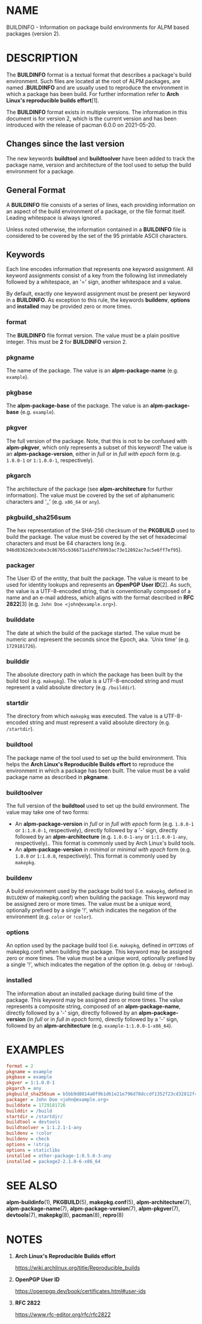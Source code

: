 # NAME

BUILDINFO - Information on package build environments for ALPM based packages (version 2).

# DESCRIPTION

The **BUILDINFO** format is a textual format that describes a package's build environment.
Such files are located at the root of ALPM packages, are named **.BUILDINFO** and are usually used to reproduce the environment in which a package has been build.
For further information refer to **Arch Linux's reproducible builds effort**[1].

The **BUILDINFO** format exists in multiple versions.
The information in this document is for version 2, which is the current version and has been introduced with the release of pacman 6.0.0 on 2021-05-20.

## Changes since the last version

The new keywords **buildtool** and **buildtoolver** have been added to track the package name, version and architecture of the tool used to setup the build environment for a package.

## General Format

A **BUILDINFO** file consists of a series of lines, each providing information on an aspect of the build environment of a package, or the file format itself.
Leading whitespace is always ignored.

Unless noted otherwise, the information contained in a **BUILDINFO** file is considered to be covered by the set of the 95 printable ASCII characters.

## Keywords

Each line encodes information that represents one keyword assignment.
All keyword assignments consist of a key from the following list immediately followed by a whitespace, an '=' sign, another whitespace and a value.

By default, exactly one keyword assignment must be present per keyword in a **BUILDINFO**.
As exception to this rule, the keywords **buildenv**, **options** and **installed** may be provided zero or more times.

### format

The **BUILDINFO** file format version.
The value must be a plain positive integer.
This must be **2** for **BUILDINFO** version 2.

### pkgname

The name of the package.
The value is an **alpm-package-name** (e.g. `example`).

### pkgbase

The **alpm-package-base** of the package.
The value is an **alpm-package-base** (e.g. `example`).

### pkgver

The full version of the package.
Note, that this is not to be confused with **alpm-pkgver**, which only represents a subset of this keyword!
The value is an **alpm-package-version**, either in *full* or in *full with epoch* form (e.g. `1.0.0-1` or `1:1.0.0-1`, respectively).

### pkgarch

The architecture of the package (see **alpm-architecture** for further information).
The value must be covered by the set of alphanumeric characters and '_' (e.g. `x86_64` or `any`).

### pkgbuild_sha256sum

The hex representation of the SHA-256 checksum of the **PKGBUILD** used to build the package.
The value must be covered by the set of hexadecimal characters and must be 64 characters long (e.g. `946d8362de3cebe3c86765cb36671a1dfd70993ac73e12892ac7ac5e6ff7ef95`).

### packager

The User ID of the entity, that built the package.
The value is meant to be used for identity lookups and represents an **OpenPGP User ID**[2].
As such, the value is a UTF-8-encoded string, that is conventionally composed of a name and an e-mail address, which aligns with the format described in **RFC 2822**[3] (e.g. `John Doe <john@example.org>`).

### builddate

The date at which the build of the package started.
The value must be numeric and represent the seconds since the Epoch, aka. 'Unix time' (e.g. `1729181726`).

### builddir

The absolute directory path in which the package has been built by the build tool (e.g. `makepkg`).
The value is a UTF-8-encoded string and must represent a valid absolute directory (e.g. `/builddir`).

### startdir

The directory from which `makepkg` was executed.
The value is a UTF-8-encoded string and must represent a valid absolute directory (e.g. `/startdir`).

### buildtool

The package name of the tool used to set up the build environment.
This helps the **Arch Linux's Reproducible Builds effort** to reproduce the environment in which a package has been built.
The value must be a valid package name as described in **pkgname**.

### buildtoolver

The full version of the **buildtool** used to set up the build environment.
The value may take one of two forms:

- An **alpm-package-version** in *full* or in *full with epoch* form (e.g. `1.0.0-1` or `1:1.0.0-1`, respectively), directly followed by a '-' sign, directly followed by an **alpm-architecture** (e.g. `1.0.0-1-any` or `1:1.0.0-1-any`, respectively)..
  This format is commonly used by Arch Linux's build tools.
- An **alpm-package-version** in *minimal* or *minimal with epoch* form (e.g. `1.0.0` or `1:1.0.0`, respectively).
  This format is commonly used by `makepkg`.

### buildenv

A build environment used by the package build tool (i.e. `makepkg`, defined in `BUILDENV` of makepkg.conf) when building the package.
This keyword may be assigned zero or more times.
The value must be a unique word, optionally prefixed by a single '!', which indicates the negation of the environment (e.g. `color` or `!color`).

### options

An option used by the package build tool (i.e. `makepkg`, defined in `OPTIONS` of makepkg.conf) when building the package.
This keyword may be assigned zero or more times.
The value must be a unique word, optionally prefixed by a single '!', which indicates the negation of the option (e.g. `debug` or `!debug`).

### installed

The information about an installed package during build time of the package.
This keyword may be assigned zero or more times.
The value represents a composite string, composed of an **alpm-package-name**, directly followed by a '-' sign, directly followed by an **alpm-package-version** (in *full* or in *full in epoch* form), directly followed by a '-' sign, followed by an **alpm-architecture** (e.g. `example-1:1.0.0-1-x86_64`).

# EXAMPLES

```ini
format = 2
pkgname = example
pkgbase = example
pkgver = 1:1.0.0-1
pkgarch = any
pkgbuild_sha256sum = b5bb9d8014a0f9b1d61e21e796d78dccdf1352f23cd32812f4850b878ae4944c
packager = John Doe <john@example.org>
builddate = 1729181726
builddir = /build
startdir = /startdir/
buildtool = devtools
buildtoolver = 1:1.2.1-1-any
buildenv = !color
buildenv = check
options = !strip
options = staticlibs
installed = other-package-1:0.5.0-3-any
installed = package2-2.1.0-6-x86_64
```

# SEE ALSO

**alpm-buildinfo**(1), **PKGBUILD**(5), **makepkg.conf**(5), **alpm-architecture**(7), **alpm-package-name**(7), **alpm-package-version**(7), **alpm-pkgver**(7), **devtools**(7), **makepkg**(8), **pacman**(8), **repro**(8)

# NOTES

1. **Arch Linux's Reproducible Builds effort**

   https://wiki.archlinux.org/title/Reproducible_builds

1. **OpenPGP User ID**

   https://openpgp.dev/book/certificates.html#user-ids

1. **RFC 2822**

   https://www.rfc-editor.org/rfc/rfc2822
